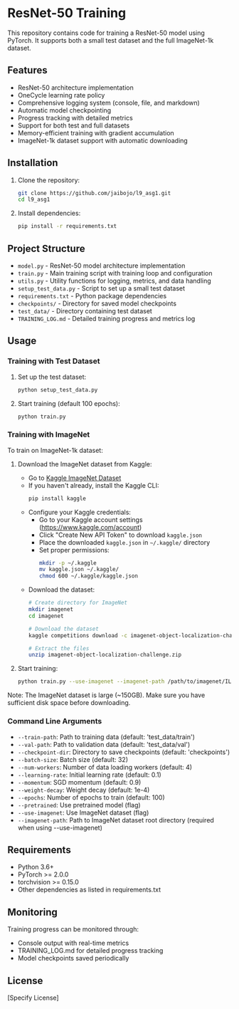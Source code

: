 # ResNet-50 Training

This repository contains code for training a ResNet-50 model using PyTorch. It supports both a small test dataset and the full ImageNet-1k dataset.

## Features

- ResNet-50 architecture implementation
- OneCycle learning rate policy
- Comprehensive logging system (console, file, and markdown)
- Automatic model checkpointing
- Progress tracking with detailed metrics
- Support for both test and full datasets
- Memory-efficient training with gradient accumulation
- ImageNet-1k dataset support with automatic downloading

## Installation

1. Clone the repository:
   ```bash
   git clone https://github.com/jaibojo/l9_asg1.git
   cd l9_asg1
   ```

2. Install dependencies:
   ```bash
   pip install -r requirements.txt
   ```

## Project Structure

- `model.py` - ResNet-50 model architecture implementation
- `train.py` - Main training script with training loop and configuration
- `utils.py` - Utility functions for logging, metrics, and data handling
- `setup_test_data.py` - Script to set up a small test dataset
- `requirements.txt` - Python package dependencies
- `checkpoints/` - Directory for saved model checkpoints
- `test_data/` - Directory containing test dataset
- `TRAINING_LOG.md` - Detailed training progress and metrics log

## Usage

### Training with Test Dataset

1. Set up the test dataset:
   ```bash
   python setup_test_data.py
   ```

2. Start training (default 100 epochs):
   ```bash
   python train.py
   ```

### Training with ImageNet

To train on ImageNet-1k dataset:

1. Download the ImageNet dataset from Kaggle:
   - Go to [Kaggle ImageNet Dataset](https://www.kaggle.com/c/imagenet-object-localization-challenge/data)
   - If you haven't already, install the Kaggle CLI:
     ```bash
     pip install kaggle
     ```
   - Configure your Kaggle credentials:
     - Go to your Kaggle account settings (https://www.kaggle.com/account)
     - Click "Create New API Token" to download `kaggle.json`
     - Place the downloaded `kaggle.json` in `~/.kaggle/` directory
     - Set proper permissions:
       ```bash
       mkdir -p ~/.kaggle
       mv kaggle.json ~/.kaggle/
       chmod 600 ~/.kaggle/kaggle.json
       ```
   - Download the dataset:
     ```bash
     # Create directory for ImageNet
     mkdir imagenet
     cd imagenet
     
     # Download the dataset
     kaggle competitions download -c imagenet-object-localization-challenge
     
     # Extract the files
     unzip imagenet-object-localization-challenge.zip
     ```

2. Start training:
   ```bash
   python train.py --use-imagenet --imagenet-path /path/to/imagenet/ILSVRC/Data/CLS-LOC --epochs 100
   ```

Note: The ImageNet dataset is large (~150GB). Make sure you have sufficient disk space before downloading.

### Command Line Arguments

- `--train-path`: Path to training data (default: 'test_data/train')
- `--val-path`: Path to validation data (default: 'test_data/val')
- `--checkpoint-dir`: Directory to save checkpoints (default: 'checkpoints')
- `--batch-size`: Batch size (default: 32)
- `--num-workers`: Number of data loading workers (default: 4)
- `--learning-rate`: Initial learning rate (default: 0.1)
- `--momentum`: SGD momentum (default: 0.9)
- `--weight-decay`: Weight decay (default: 1e-4)
- `--epochs`: Number of epochs to train (default: 100)
- `--pretrained`: Use pretrained model (flag)
- `--use-imagenet`: Use ImageNet dataset (flag)
- `--imagenet-path`: Path to ImageNet dataset root directory (required when using --use-imagenet)

## Requirements

- Python 3.6+
- PyTorch >= 2.0.0
- torchvision >= 0.15.0
- Other dependencies as listed in requirements.txt

## Monitoring

Training progress can be monitored through:
- Console output with real-time metrics
- TRAINING_LOG.md for detailed progress tracking
- Model checkpoints saved periodically

## License

[Specify License]